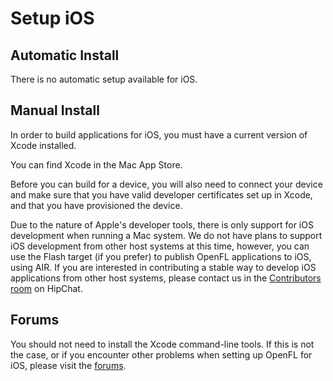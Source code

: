 # Setup iOS

## Automatic Install

There is no automatic setup available for iOS.

## Manual Install

In order to build applications for iOS, you must have a current version of Xcode installed.

You can find Xcode in the Mac App Store.

Before you can build for a device, you will also need to connect your device and make sure that you have valid developer certificates set up in Xcode, and that you have provisioned the device.

Due to the nature of Apple's developer tools, there is only support for iOS development when running a Mac system. We do not have plans to support iOS development from other host systems at this time, however, you can use the Flash target (if you prefer) to publish OpenFL applications to iOS, using AIR. If you are interested in contributing a stable way to develop iOS applications from other host systems, please contact us in the [Contributors room](http://www.hipchat.com/ggsrxiqGV) on HipChat.

## Forums

You should not need to install the Xcode command-line tools. If this is not the case, or if you encounter other problems when setting up OpenFL for iOS, please visit the [forums](http://www.openfl.org/forums/#!/installation).

